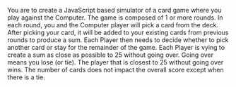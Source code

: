 You are to create a JavaScript based simulator of a card game where you play against the
Computer.
The game is composed of 1 or more rounds. In each round, you and the Computer player will
pick a card from the deck. After picking your card, it will be added to your existing cards from
previous rounds to produce a sum. Each Player then needs to decide whether to pick another
card or stay for the remainder of the game. Each Player is vying to create a sum as close as
possible to 25 without going over. Going over means you lose (or tie).
The player that is closest to 25 without going over wins. The number of cards does not impact
the overall score except when there is a tie.

